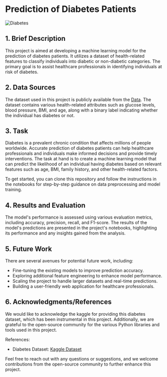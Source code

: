 # Prediction of Diabetes Patients

![Diabetes](https://miro.medium.com/v2/resize:fit:759/1*4cmF9SaCjxtpWRshsrQqFw.jpeg)

## 1. Brief Description

This project is aimed at developing a machine learning model for the prediction of diabetes patients. It utilizes a dataset of health-related features to classify individuals into diabetic or non-diabetic categories. The primary goal is to assist healthcare professionals in identifying individuals at risk of diabetes.

## 2. Data Sources

The dataset used in this project is publicly available from the [Data](https://github.com/SumitAkhadkar/Prediction_of_Diabetes_Patients/blob/main/diabetes.csv). The dataset contains various health-related attributes such as glucose levels, blood pressure, BMI, and age, along with a binary label indicating whether the individual has diabetes or not.

## 3. Task

Diabetes is a prevalent chronic condition that affects millions of people worldwide. Accurate prediction of diabetes patients can help healthcare professionals and individuals make informed decisions and provide timely interventions. The task at hand is to create a machine learning model that can predict the likelihood of an individual having diabetes based on relevant features such as age, BMI, family history, and other health-related factors.

To get started, you can clone this repository and follow the instructions in the notebooks for step-by-step guidance on data preprocessing and model training.

## 4. Results and Evaluation

The model's performance is assessed using various evaluation metrics, including accuracy, precision, recall, and F1-score. The results of the model's predictions are presented in the project's notebooks, highlighting its performance and any insights gained from the analysis.

## 5. Future Work

There are several avenues for potential future work, including:

- Fine-tuning the existing models to improve prediction accuracy.
- Exploring additional feature engineering to enhance model performance.
- Scaling the project to handle larger datasets and real-time predictions.
- Building a user-friendly web application for healthcare professionals.

## 6. Acknowledgments/References

We would like to acknowledge the kaggle for providing this diabetes dataset, which has been instrumental in this project. Additionally, we are grateful to the open-source community for the various Python libraries and tools used in this project.

References:

- Diabetes Dataset: [Kaggle Dataset](https://www.kaggle.com/datasets/mathchi/diabetes-data-set)

Feel free to reach out with any questions or suggestions, and we welcome contributions from the open-source community to further enhance this project.

